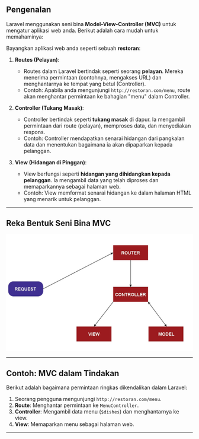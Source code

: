 ## Pengenalan
Laravel menggunakan seni bina **Model-View-Controller (MVC)** untuk mengatur aplikasi web anda. Berikut adalah cara mudah untuk memahaminya:

Bayangkan aplikasi web anda seperti sebuah **restoran**:

1. **Routes (Pelayan)**:
    - Routes dalam Laravel bertindak seperti seorang **pelayan**. Mereka menerima permintaan (contohnya, mengakses URL) dan menghantarnya ke tempat yang betul (Controller).
    - Contoh: Apabila anda mengunjungi `http://restoran.com/menu`, route akan menghantar permintaan ke bahagian "menu" dalam Controller.

2. **Controller (Tukang Masak)**:
    - Controller bertindak seperti **tukang masak** di dapur. Ia mengambil permintaan dari route (pelayan), memproses data, dan menyediakan respons.
    - Contoh: Controller mendapatkan senarai hidangan dari pangkalan data dan menentukan bagaimana ia akan dipaparkan kepada pelanggan.

3. **View (Hidangan di Pinggan)**:
    - View berfungsi seperti **hidangan yang dihidangkan kepada pelanggan**. Ia mengambil data yang telah diproses dan memaparkannya sebagai halaman web.
    - Contoh: View memformat senarai hidangan ke dalam halaman HTML yang menarik untuk pelanggan.

---

## Reka Bentuk Seni Bina MVC
![MVC Framework](../../assets/images/mvc-framework-design.jpg)

---

## Contoh: MVC dalam Tindakan
Berikut adalah bagaimana permintaan ringkas dikendalikan dalam Laravel:
1. Seorang pengguna mengunjungi `http://restoran.com/menu`.
2. **Route**: Menghantar permintaan ke `MenuController`.
3. **Controller**: Mengambil data menu (`$dishes`) dan menghantarnya ke view.
4. **View**: Memaparkan menu sebagai halaman web.

---

